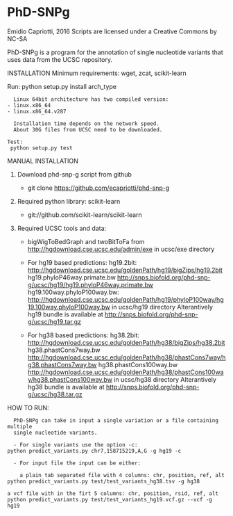 # PhD-SNPg
Emidio Capriotti, 2016
Scripts are licensed under a Creative Commons by NC-SA

PhD-SNPg is a program for the annotation of single nucleotide variants
that uses data from the UCSC repository.


INSTALLATION
   Minimum requirements:
      wget, zcat, scikit-learn
      
   Run:
      python setup.py install arch_type
      
      Linux 64bit architecture has two compiled version:
	- linux.x86_64
	- linux.x86_64.v287

      Installation time depends on the network speed.
      About 30G files from UCSC need to be downloaded.

    Test:
     python setup.py test	



MANUAL INSTALLATION

   1) Download phd-snp-g script from github
      - git clone https://github.com/ecapriotti/phd-snp-g

   2) Required python library: scikit-learn
      - git://github.com/scikit-learn/scikit-learn

   3) Required UCSC tools and data:
      - bigWigToBedGraph and twoBitToFa from
	http://hgdownload.cse.ucsc.edu/admin/exe
	in ucsc/exe directory

      - For hg19 based predictions:
	hg19.2bit: http://hgdownload.cse.ucsc.edu/goldenPath/hg19/bigZips/hg19.2bit
	hg19.phyloP46way.primate.bw http://snps.biofold.org/phd-snp-g/ucsc/hg19/hg19.phyloP46way.primate.bw	
	hg19.100way.phyloP100way.bw: http://hgdownload.cse.ucsc.edu/goldenPath/hg19/phyloP100way/hg19.100way.phyloP100way.bw
	in ucsc/hg19 directory
	Alterantively hg19 bundle is available at http://snps.biofold.org/phd-snp-g/ucsc/hg19.tar.gz		

      - For hg38 based predictions:
	hg38.2bit: http://hgdownload.cse.ucsc.edu/goldenPath/hg38/bigZips/hg38.2bit
	hg38.phastCons7way.bw http://hgdownload.cse.ucsc.edu/goldenPath/hg38/phastCons7way/hg38.phastCons7way.bw
	hg38.phastCons100way.bw http://hgdownload.cse.ucsc.edu/goldenPath/hg38/phastCons100way/hg38.phastCons100way.bw
	in ucsc/hg38 directory
	Alterantively hg38 bundle is available at http://snps.biofold.org/phd-snp-g/ucsc/hg38.tar.gz


HOW TO RUN:
		
      PhD-SNPg can take in input a single variation or a file containing multiple 
      single nucleotide variants.

      - For single variants use the option -c:
	python predict_variants.py chr7,158715219,A,G -g hg19 -c

      - For input file the input can be either: 
	
        a plain tab separated file with 4 columns: chr, position, ref, alt
	python predict_variants.py test/test_variants_hg38.tsv -g hg38
       
	a vcf file with in the firt 5 columns: chr, position, rsid, ref, alt  
	python predict_variants.py test/test_variants_hg19.vcf.gz --vcf -g hg19
